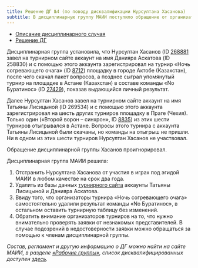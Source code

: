 ```yaml
---
title: Решение ДГ №4 (по поводу дисквалификации Нурсултана Хасанова)
subtitle: В дисциплинарную группу МАИИ поступило обращение от организаторов синхронного турнира «Ночь согревающего очага» по поводу возможной нечестной игры Нурсултана Хасанова.
---
```


- [Описание дисциплинарного случая](#description)
- [Решение ДГ](#judgement)

<a name="description"></a>Дисциплинарная группа установила, что Нурсултан Хасанов (ID [268881](https://rating.maii.li/b/player/268881) завел на турнирном сайте аккаунт на имя Данияра Аскатова (ID 258830) и с помощью этого аккаунта зарегистрировал на турнир «Ночь согревающего очага» (ID [8712](https://rating.maii.li/b/tournament/8712)) площадку в городе Актобе (Казахстан), после чего скачал пакет вопросов, а позднее сыграл упомянутый турнир на площадке в Астане (Казахстан) в составе команды «No Буратинос» (ID [27429](https://rating.maii.li/b/team/27429)), показав выдающийся личный результат. 

Далее Нурсултан Хасанов завел на турнирном сайте аккаунт на имя Татьяны Лисицыной (ID 269534) и с помощью этого аккаунта зарегистрировал на шесть других турниров площадку в Праге (Чехия). Только один («Второй ворон – синхрон», ID [8835](https://rating.maii.li/b/tournament/8835)) из этих шести турниров отыгрывался в Астане. Вопросы этого турнира с аккаунта Татьяны Лисицыной были скачаны, но команды на отыгрыш не пришли. Ни в одном из этих шести турниров Нурсултан Хасанов не участвовал.

Обращение дисциплинарной группы Хасанов проигнорировал.

<a name="judgement"></a>Дисциплинарная группа МАИИ решила:
1. Отстранить Нурсултана Хасанова от участия в играх под эгидой МАИИ в любом качестве на срок два года.
2. Удалить из базы данных [турнирного сайта](https://rating.chgk.info/) аккаунты Татьяны Лисицыной и Данияра Аскатова.
3. Ввиду того, что организаторы турнира «Ночь согревающего очага» самостоятельно удалили результат команды «No Буратинос», в остальном оставить турнирную таблицу без изменений.
4. Обратить внимание организаторов турниров на то, что нужно внимательно проверять заявки от незнакомых представителей. В случае подозрений в недостоверности заявки можно обращаться за помощью к членам дисциплинарной группы.

*Состав, регламент и другую информацию о ДГ можно найти на сайте МАИИ, в разделе [«Рабочие группы»](https://www.maii.li/p/who#dg), список дисквалифицированных доступен [здесь](https://www.maii.li/p/disqual).*